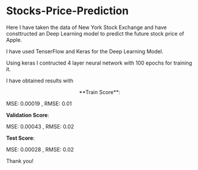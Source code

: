 # Stocks-Price-Prediction

Here I have taken the data of New York Stock Exchange and have consttructed an Deep Learning model to predict the future stock price of Apple.

I have used TenserFlow and Keras for the Deep Learning Model.

Using keras I contructed 4 layer neural network with 100 epochs for training it.

I have obtained results with

<p align="center">
**Train Score**:
 
MSE: 0.00019 , RMSE: 0.01
 
**Validation Score**:
 
MSE: 0.00043 , RMSE: 0.02

 **Test Score**:
 
MSE: 0.00028 , RMSE: 0.02
 </p>

Thank you!
